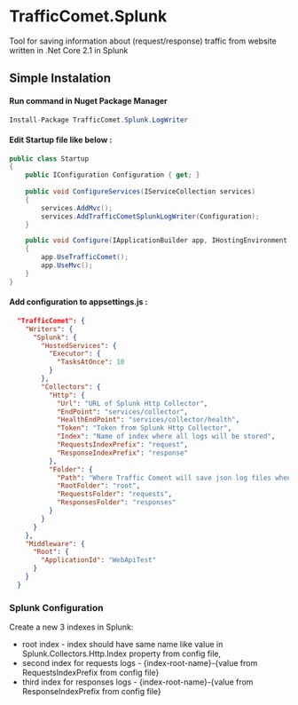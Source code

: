 # TrafficComet.Splunk
Tool for saving information about (request/response) traffic from website written in .Net Core 2.1 in Splunk

## Simple Instalation 
#### Run command in Nuget Package Manager 
```csharp
Install-Package TrafficComet.Splunk.LogWriter 
``` 

#### Edit Startup file like below :
```csharp 
public class Startup
{
  	public IConfiguration Configuration { get; }
  
	public void ConfigureServices(IServiceCollection services)
	{
		services.AddMvc();
		services.AddTrafficCometSplunkLogWriter(Configuration);
	}

	public void Configure(IApplicationBuilder app, IHostingEnvironment env)
	{
		app.UseTrafficComet();
		app.UseMvc();
	}
}
```

#### Add configuration to appsettings.js :
```json 
  "TrafficComet": {
    "Writers": {
      "Splunk": {
        "HostedServices": {
          "Executor": {
            "TasksAtOnce": 10
          }
        },
        "Collectors": {
          "Http": {
            "Url": "URL of Splunk Http Collector",
            "EndPoint": "services/collector",
            "HealthEndPoint": "services/collector/health",
            "Token": "Token from Splunk Http Collector",
            "Index": "Name of index where all logs will be stored",
            "RequestsIndexPrefix": "request",
            "ResponseIndexPrefix": "response"
          },
          "Folder": {
            "Path": "Where Traffic Coment will save json log files when Http Collector is down",
            "RootFolder": "root",
            "RequestsFolder": "requests",
            "ResponsesFolder": "responses"
          }
        }
      }
    },
    "Middleware": {
      "Root": {
        "ApplicationId": "WebApiTest"
      }
    }
  }
``` 
  
### Splunk Configuration
Create a new 3 indexes in Splunk: 
  - root index - index should have same name like value in Splunk.Collectors.Http.Index property from config file, 
  - second index for requests logs - {index-root-name}-{value from RequestsIndexPrefix from config file} 
  - third index for responses logs - {index-root-name}-{value from ResponseIndexPrefix from config file} 
